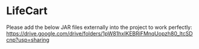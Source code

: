 # LifeCart

Please add the below JAR files externally into the project to work perfectly:
https://drive.google.com/drive/folders/1pW81hxIKEBRiFMnqUopzh80_ltcSDcnp?usp=sharing
